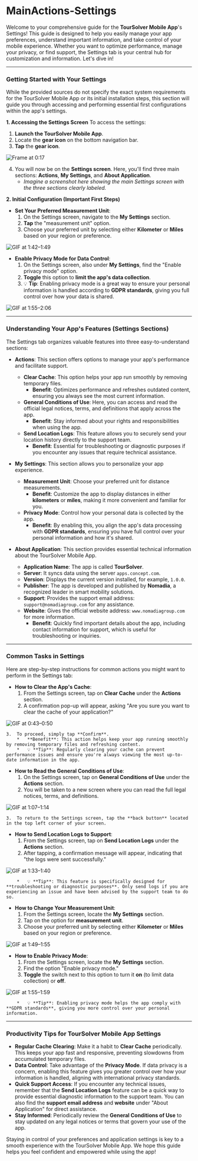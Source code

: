 # MainActions-Settings

Welcome to your comprehensive guide for the **TourSolver Mobile App**'s Settings! This guide is designed to help you easily manage your app preferences, understand important information, and take control of your mobile experience. Whether you want to optimize performance, manage your privacy, or find support, the Settings tab is your central hub for customization and information. Let's dive in!

***

### Getting Started with Your Settings

While the provided sources do not specify the exact system requirements for the TourSolver Mobile App or its initial installation steps, this section will guide you through accessing and performing essential first configurations within the app's settings.

**1. Accessing the Settings Screen**
To access the settings:
1.  **Launch the TourSolver Mobile App**.
2.  Locate the **gear icon** on the bottom navigation bar.
3.  **Tap** the **gear icon**.

![Frame at 0:17](../../images/MainActions-Settings_timestamp_0_to_17.png "Gear icon – Bottom navigation bar displayed.")

4.  You will now be on the **Settings screen**. Here, you'll find three main sections: **Actions**, **My Settings**, and **About Application**.
    *   *Imagine a screenshot here showing the main Settings screen with the three sections clearly labeled.*

**2. Initial Configuration (Important First Steps)**

*   **Set Your Preferred Measurement Unit**:
    1.  On the Settings screen, navigate to the **My Settings** section.
    2.  **Tap** the "measurement unit" option.
    3.  Choose your preferred unit by selecting either **Kilometer** or **Miles** based on your region or preference.

![GIF at 1:42–1:49](../../images/MainActions-Settings_timestamp_1_to_42–1_to_49.gif "Selecting measurement unit – Options for Kilometer or Miles appear.")


*   **Enable Privacy Mode for Data Control**:
    1.  On the Settings screen, also under **My Settings**, find the "Enable privacy mode" option.
    2.  **Toggle** this option to **limit the app's data collection**.
    3.  💡 **Tip**: Enabling privacy mode is a great way to ensure your personal information is handled according to **GDPR standards**, giving you full control over how your data is shared.

![GIF at 1:55–2:06](../../images/MainActions-Settings_timestamp_1_to_55–2_to_06.gif "Toggling Privacy Mode – App's data collection is limited, aligning with GDPR standards.")


***

### Understanding Your App's Features (Settings Sections)

The Settings tab organizes valuable features into three easy-to-understand sections:

*   **Actions**: This section offers options to manage your app's performance and facilitate support.
    *   **Clear Cache**: This option helps your app run smoothly by removing temporary files.
        *   **Benefit**: Optimizes performance and refreshes outdated content, ensuring you always see the most current information.
    *   **General Conditions of Use**: Here, you can access and read the official legal notices, terms, and definitions that apply across the app.
        *   **Benefit**: Stay informed about your rights and responsibilities when using the app.
    *   **Send Location Logs**: This feature allows you to securely send your location history directly to the support team.
        *   **Benefit**: Essential for troubleshooting or diagnostic purposes if you encounter any issues that require technical assistance.

*   **My Settings**: This section allows you to personalize your app experience.
    *   **Measurement Unit**: Choose your preferred unit for distance measurements.
        *   **Benefit**: Customize the app to display distances in either **kilometers** or **miles**, making it more convenient and familiar for you.
    *   **Privacy Mode**: Control how your personal data is collected by the app.
        *   **Benefit**: By enabling this, you align the app's data processing with **GDPR standards**, ensuring you have full control over your personal information and how it's shared.

*   **About Application**: This section provides essential technical information about the TourSolver Mobile App.
    *   **Application Name**: The app is called **TourSolver**.
    *   **Server**: It syncs data using the server `apps.concept.com`.
    *   **Version**: Displays the current version installed, for example, `1.0.0`.
    *   **Publisher**: The app is developed and published by **Nomadia**, a recognized leader in smart mobility solutions.
    *   **Support**: Provides the support email address: `support@nomadiagroup.com` for any assistance.
    *   **Website**: Gives the official website address: `www.nomadiagroup.com` for more information.
        *   **Benefit**: Quickly find important details about the app, including contact information for support, which is useful for troubleshooting or inquiries.

***

### Common Tasks in Settings

Here are step-by-step instructions for common actions you might want to perform in the Settings tab:

*   **How to Clear the App's Cache**:
    1.  From the Settings screen, tap on **Clear Cache** under the **Actions** section.
    2.  A confirmation pop-up will appear, asking "Are you sure you want to clear the cache of your application?"

![GIF at 0:43–0:50](../../images/MainActions-Settings_timestamp_0_to_43–0_to_50.gif "Tapping Clear Cache – Confirmation pop-up appears.")

    3.  To proceed, simply tap **Confirm**.
        *   **Benefit**: This action helps keep your app running smoothly by removing temporary files and refreshing content.
        *   💡 **Tip**: Regularly clearing your cache can prevent performance issues and ensure you're always viewing the most up-to-date information in the app.

*   **How to Read the General Conditions of Use**:
    1.  On the Settings screen, tap on **General Conditions of Use** under the **Actions** section.
    2.  You will be taken to a new screen where you can read the full legal notices, terms, and definitions.

![GIF at 1:07–1:14](../../images/MainActions-Settings_timestamp_1_to_07–1_to_14.gif "Tapping General Conditions of Use – Details of conditions are displayed.")

    3.  To return to the Settings screen, tap the **back button** located in the top left corner of your screen.

*   **How to Send Location Logs to Support**:
    1.  From the Settings screen, tap on **Send Location Logs** under the **Actions** section.
    2.  After tapping, a confirmation message will appear, indicating that "the logs were sent successfully."

![GIF at 1:33–1:40](../../images/MainActions-Settings_timestamp_1_to_33–1_to_40.gif "Tapping Send Location Logs – Confirmation message 'logs were sent successfully' appears.")

        *   💡 **Tip**: This feature is specifically designed for **troubleshooting or diagnostic purposes**. Only send logs if you are experiencing an issue and have been advised by the support team to do so.

*   **How to Change Your Measurement Unit**:
    1.  From the Settings screen, locate the **My Settings** section.
    2.  Tap on the option for **measurement unit**.
    3.  Choose your preferred unit by selecting either **Kilometer** or **Miles** based on your region or preference.

![GIF at 1:49–1:55](../../images/MainActions-Settings_timestamp_1_to_49–1_to_55.gif "Selecting a measurement unit – Unit changes according to preference.")


*   **How to Enable Privacy Mode**:
    1.  From the Settings screen, locate the **My Settings** section.
    2.  Find the option "Enable privacy mode."
    3.  **Toggle** the switch next to this option to turn it **on** (to limit data collection) or **off**.

![GIF at 1:55–1:59](../../images/MainActions-Settings_timestamp_1_to_55–1_to_59.gif "Toggling Privacy Mode – Data collection changes.")

        *   💡 **Tip**: Enabling privacy mode helps the app comply with **GDPR standards**, giving you more control over your personal information.

***

### Productivity Tips for TourSolver Mobile App Settings

*   **Regular Cache Clearing**: Make it a habit to **Clear Cache** periodically. This keeps your app fast and responsive, preventing slowdowns from accumulated temporary files.
*   **Data Control**: Take advantage of the **Privacy Mode**. If data privacy is a concern, enabling this feature gives you greater control over how your information is handled, aligning with international privacy standards.
*   **Quick Support Access**: If you encounter any technical issues, remember that the **Send Location Logs** feature can be a quick way to provide essential diagnostic information to the support team. You can also find the **support email address** and **website** under "About Application" for direct assistance.
*   **Stay Informed**: Periodically review the **General Conditions of Use** to stay updated on any legal notices or terms that govern your use of the app.

Staying in control of your preferences and application settings is key to a smooth experience with the TourSolver Mobile App. We hope this guide helps you feel confident and empowered while using the app!